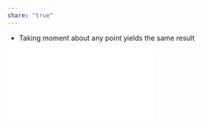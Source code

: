 ```yaml
---
share: "true"
---
```


- Taking moment about any point yields the same result
 
![600x600](Moment%20calculations.md)
